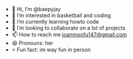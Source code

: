 - 👋 Hi, I’m @baepyjay
- 👀 I’m interested in basketball and coding
- 🌱 I’m currently learning howto code
- 💞️ I’m looking to collaborate on a lot of projects
- 📫 How to reach me joanmpofu147@gmail.com
- 😄 Pronouns: her
- ⚡ Fun fact: im way fun in person

<!---
baepyjay/baepyjay is a ✨ special ✨ repository because its `README.md` (this file) appears on your GitHub profile.
You can click the Preview link to take a look at your changes.
--->
